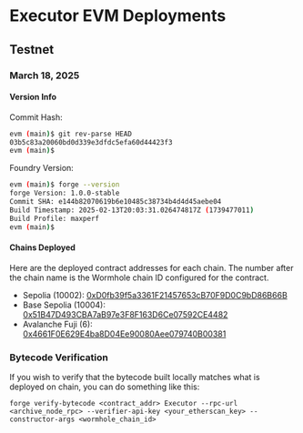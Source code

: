 # Executor EVM Deployments

## Testnet

### March 18, 2025

#### Version Info

Commit Hash:

<!-- cspell:disable -->

```sh
evm (main)$ git rev-parse HEAD
03b5c83a20060bd0d339e3dfdc5efa60d44423f3
evm (main)$
```

<!-- cspell:enable -->

Foundry Version:

<!-- cspell:disable -->

```sh
evm (main)$ forge --version
forge Version: 1.0.0-stable
Commit SHA: e144b82070619b6e10485c38734b4d4d45aebe04
Build Timestamp: 2025-02-13T20:03:31.026474817Z (1739477011)
Build Profile: maxperf
evm (main)$
```

<!-- cspell:enable -->

#### Chains Deployed

Here are the deployed contract addresses for each chain. The number after the chain name is the Wormhole chain ID configured for the contract.

- Sepolia (10002): [0xD0fb39f5a3361F21457653cB70F9D0C9bD86B66B](https://sepolia.etherscan.io/address/0xD0fb39f5a3361F21457653cB70F9D0C9bD86B66B)
- Base Sepolia (10004): [0x51B47D493CBA7aB97e3F8F163D6Ce07592CE4482](https://sepolia.basescan.org/address/0x51B47D493CBA7aB97e3F8F163D6Ce07592CE4482)
- Avalanche Fuji (6): [0x4661F0E629E4ba8D04Ee90080Aee079740B00381](https://testnet.snowtrace.io/address/0x4661F0E629E4ba8D04Ee90080Aee079740B00381)

### Bytecode Verification

If you wish to verify that the bytecode built locally matches what is deployed on chain, you can do something like this:

<!-- cspell:disable -->

```
forge verify-bytecode <contract_addr> Executor --rpc-url <archive_node_rpc> --verifier-api-key <your_etherscan_key> --constructor-args <wormhole_chain_id>
```

<!-- cspell:enable -->
